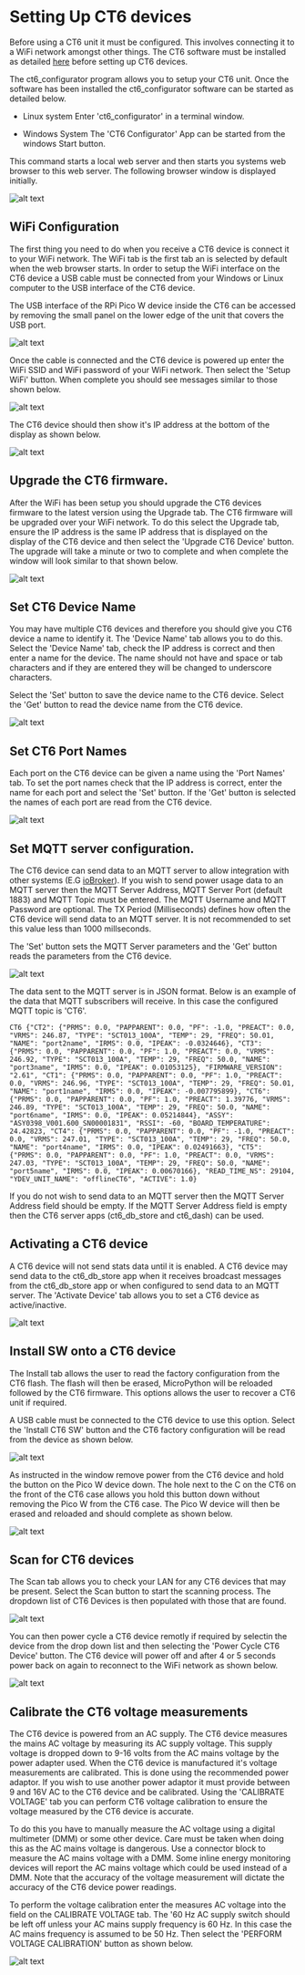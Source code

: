 # Setting Up CT6 devices
Before using a CT6 unit it must be configured. This involves connecting it to a WiFi
network amongst other things. The CT6 software must be installed as detailed [here](installers/README.md) before setting up CT6 devices.

The ct6_configurator program allows you to setup your CT6 unit. Once the software has 
been installed the ct6_configurator software can be started as detailed below.

- Linux system
Enter 'ct6_configurator' in a terminal window.

- Windows System
The 'CT6 Configurator' App can be started from the windows Start button.

This command starts a local web server and then starts you systems web browser 
to this web server. The following browser window is displayed initially.

![alt text](images/ct6_configurator_1.png "CT6 Configurator Initial Window")

## WiFi Configuration

The first thing you need to do when you receive a CT6 device is connect it to 
your WiFi network. The WiFi tab is the first tab an is selected by default when the 
web browser starts. In order to setup the WiFi interface on the CT6 device a USB cable
must be connected from your Windows or Linux computer to the USB interface of the CT6 
device.

The USB interface of the RPi Pico W device inside the CT6 can be accessed by removing
the small panel on the lower edge of the unit that covers the USB port.

 ![alt text](../../images/all_parts.jpg "CT6 Parts")

 Once the cable is connected and the CT6 device is powered up enter the WiFi SSID and 
 WiFi password of your WiFi network. Then select the 'Setup WiFi' button. When complete 
you should see messages similar to those shown below. 

![alt text](images/ct6_configurator_2.png "CT6 Configurator WiFi Setup Complete")

The CT6 device should then show it's IP address at the bottom of the display as shown 
below.

 ![alt text](../../images/ct6.jpg "CT6 Running Normally")


 ## Upgrade the CT6 firmware.

 After the WiFi has been setup you should upgrade the CT6 devices firmware to the latest version using 
 the Upgrade tab. The CT6 firmware will be upgraded over your WiFi network. To do this select the 
 Upgrade tab, ensure the IP address is the same IP address that is displayed on the display of the 
 CT6 device and then select the 'Upgrade CT6 Device' button. The upgrade will take a minute or two
 to complete and when complete the window will look similar to that shown below.

 ![alt text](images/ct6_configurator_3.png "CT6 Configurator Upgrade Complete")


 ## Set CT6 Device Name
 You may have multiple CT6 devices and therefore you should give you CT6 device a name to
 identify it. The 'Device Name' tab allows you to do this. Select the 'Device Name' tab, check the 
 IP address is correct and then enter a name for the device. The name should not have and space or 
 tab characters and if they are entered they will be changed to underscore characters. 
 
 Select the 'Set' button to save the device name to the CT6 device. Select the 'Get' button to
 read the device name from the CT6 device.

 ![alt text](images/ct6_configurator_4.png "CT6 Configurator Device Name")

 ## Set CT6 Port Names
 Each port on the CT6 device can be given a name using the 'Port Names' tab. To set the port names
 check that the IP address is correct, enter the name for each port and select the 'Set' button.
 If the 'Get' button is selected the names of each port are read from the CT6 device.

 ![alt text](images/ct6_configurator_5.png "CT6 Configurator Port Names")

 ## Set MQTT server configuration.
 The CT6 device can send data to an MQTT server to allow integration with other 
 systems (E.G [ioBroker](https://www.iobroker.net/)). If you wish to send power usage data to an 
 MQTT server then the MQTT Server Address, MQTT Server Port (default 1883) and MQTT Topic must be 
 entered. The MQTT Username and MQTT Password are optional. The TX Period (Milliseconds) defines
 how often the CT6 device will send data to an MQTT server. It is not recommended to set this value 
 less than 1000 millseconds.

 The 'Set' button sets the MQTT Server parameters and the 'Get' button reads the parameters from
 the CT6 device.

 ![alt text](images/ct6_configurator_6.png "CT6 Configurator MQTT Server")

 The data sent to the MQTT server is in JSON format. Below is an example of the data that MQTT
 subscribers will receive. In this case the configured MQTT topic is 'CT6'.

```
CT6 {"CT2": {"PRMS": 0.0, "PAPPARENT": 0.0, "PF": -1.0, "PREACT": 0.0, "VRMS": 246.87, "TYPE": "SCT013_100A", "TEMP": 29, "FREQ": 50.01, "NAME": "port2name", "IRMS": 0.0, "IPEAK": -0.0324646}, "CT3": {"PRMS": 0.0, "PAPPARENT": 0.0, "PF": 1.0, "PREACT": 0.0, "VRMS": 246.92, "TYPE": "SCT013_100A", "TEMP": 29, "FREQ": 50.0, "NAME": "port3name", "IRMS": 0.0, "IPEAK": 0.01053125}, "FIRMWARE_VERSION": "2.61", "CT1": {"PRMS": 0.0, "PAPPARENT": 0.0, "PF": 1.0, "PREACT": 0.0, "VRMS": 246.96, "TYPE": "SCT013_100A", "TEMP": 29, "FREQ": 50.01, "NAME": "port1name", "IRMS": 0.0, "IPEAK": -0.007795899}, "CT6": {"PRMS": 0.0, "PAPPARENT": 0.0, "PF": 1.0, "PREACT": 1.39776, "VRMS": 246.89, "TYPE": "SCT013_100A", "TEMP": 29, "FREQ": 50.0, "NAME": "port6name", "IRMS": 0.0, "IPEAK": 0.05214844}, "ASSY": "ASY0398_V001.600_SN00001831", "RSSI": -60, "BOARD_TEMPERATURE": 24.42823, "CT4": {"PRMS": 0.0, "PAPPARENT": 0.0, "PF": -1.0, "PREACT": 0.0, "VRMS": 247.01, "TYPE": "SCT013_100A", "TEMP": 29, "FREQ": 50.0, "NAME": "port4name", "IRMS": 0.0, "IPEAK": 0.02491663}, "CT5": {"PRMS": 0.0, "PAPPARENT": 0.0, "PF": 1.0, "PREACT": 0.0, "VRMS": 247.03, "TYPE": "SCT013_100A", "TEMP": 29, "FREQ": 50.0, "NAME": "port5name", "IRMS": 0.0, "IPEAK": 0.00670166}, "READ_TIME_NS": 29104, "YDEV_UNIT_NAME": "offlineCT6", "ACTIVE": 1.0}
```

 If you do not wish to send data to an MQTT server then the MQTT Server Address field should be empty.
 If the MQTT Server Address field is empty then the CT6 server apps (ct6_db_store and ct6_dash) can be 
 used.

 ## Activating a CT6 device
 A CT6 device will not send stats data until it is enabled. A CT6 device may send data to the ct6_db_store
 app when it receives broadcast messages from the ct6_db_store app or when configured to send data to an MQTT
 server. The 'Activate Device' tab allows you to set a CT6 device as active/inactive.

 ![alt text](images/ct6_configurator_7.png "CT6 Configurator Activate Device")

 ## Install SW onto a CT6 device
 The Install tab allows the user to read the factory configuration from the CT6 flash.
 The flash will then be erased, MicroPython will be reloaded followed by the CT6 firmware.
 This options allows the user to recover a CT6 unit if required.


 A USB cable must be connected to the CT6 device to use this option. Select the 'Install CT6 SW' button 
 and the CT6 factory configuration will be read from the device as shown below.
  
  ![alt text](images/ct6_configurator_8_a.png "CT6 Configurator Install")

As instructed in the window remove power from the CT6 device and hold the button on the Pico W device down.
The hole next to the C on the CT6 on the front of the CT6 case allows you hold this button down without
removing the Pico W from the CT6 case. The Pico W device will then be erased and reloaded and should 
complete as shown below.

  ![alt text](images/ct6_configurator_8_b.png "CT6 Configurator Install")

 ## Scan for CT6 devices
 The Scan tab allows you to check your LAN for any CT6 devices that may be present. Select the Scan button 
 to start the scanning process. The dropdown list of CT6 Devices is then populated with those that are found.

  ![alt text](images/ct6_configurator_9_a.png "CT6 Configurator Scan")

You can then power cycle a CT6 device remotly if required by selectin the device from the drop down list and then
selecting the 'Power Cycle CT6 Device' button. The CT6 device will power off and after 4 or 5 seconds power 
back on again to reconnect to the WiFi network as shown below.

  ![alt text](images/ct6_configurator_9_b.png "CT6 Configurator Scan")

## Calibrate the CT6 voltage measurements
The CT6 device is powered from an AC supply. The CT6 device measures the mains AC voltage by measuring its AC supply voltage. 
This supply voltage is dropped down to 9-16 volts from the AC mains voltage by the power adapter used. 
When the CT6 device is manufactured it's voltage measurements are calibrated. This is done using the recommended 
power adaptor. If you wish to use another power adaptor it must provide between 9 and 16V AC to the CT6 device and
be calibrated. Using the 'CALIBRATE VOLTAGE' tab you can perform CT6 voltage calibration to ensure the voltage 
measured by the CT6 device is accurate. 

To do this you have to manually measure the AC voltage using a digital multimeter (DMM) or some other device. Care must be taken when doing this as the AC mains voltage is dangerous. Use a connector block to measure the AC mains voltage with a DMM. Some inline energy monitoring devices will report the AC mains voltage which could be used instead of a DMM. Note that the accuracy of the voltage measurement will dictate the accuracy of the CT6 device power readings.

To perform the voltage calibration enter the measures AC voltage into the field on the CALIBRATE VOLTAGE tab. The '60 Hz AC supply switch should be left off unless your AC mains supply frequency is 60 Hz. In this case the AC mains frequency is assumed to be 50 Hz. Then select the 'PERFORM VOLTAGE CALIBRATION' button as shown below.

  ![alt text](images/ct6_configurator_10.png "CT6 Voltage Calibration")




